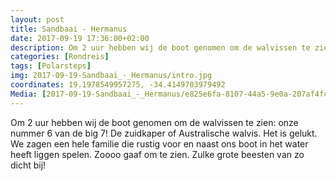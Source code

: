 ```yaml
---
layout: post
title: Sandbaai - Hermanus 
date: 2017-09-19 17:36:00+02:00
description: Om 2 uur hebben wij de boot genomen om de walvissen te zien - onze nummer 6 van de big 7! 
categories: [Rondreis]
tags: [Polarsteps]
img: 2017-09-19-Sandbaai_-_Hermanus/intro.jpg
coordinates: 19.1978549957275, -34.4149703979492
Media: [2017-09-19-Sandbaai_-_Hermanus/e825e6fa-8107-44a5-9e0a-207af4fc3621_large_image.jpg, 2017-09-19-Sandbaai_-_Hermanus/0bcefdf6-c535-479c-b518-b27a34468c81_large_image.jpg, 2017-09-19-Sandbaai_-_Hermanus/932ad98e-1867-499a-8073-66bea60aaf94_large_image.jpg, 2017-09-19-Sandbaai_-_Hermanus/3f4f6f39-2b0d-4370-b93e-9903f5113810_large_image.jpg, 2017-09-19-Sandbaai_-_Hermanus/ee110788-b0b6-41bd-b8e5-86beae170cea_large_image.jpg, 2017-09-19-Sandbaai_-_Hermanus/c896b48f-c1c9-4c4a-a066-af2457da02ce_large_image.jpg, 2017-09-19-Sandbaai_-_Hermanus/757514cf-fa4c-4641-81a2-67af1de5bd48_large_image.jpg]
---
```

Om 2 uur hebben wij de boot genomen om de walvissen te zien: onze nummer 6 van de big 7! 
De zuidkaper of Australische  walvis. Het is gelukt. We zagen een hele familie die rustig voor en naast ons boot in het water heeft liggen spelen. Zoooo gaaf om te zien. Zulke grote beesten van zo dicht bij! 